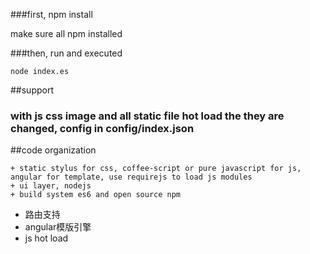 ###first, npm install

make sure all npm installed

###then, run and executed

```shell
node index.es
```

##support
### with js css image and all static file hot load the they are changed, config in config/index.json 

##code organization

	+ static stylus for css, coffee-script or pure javascript for js, angular for template, use requirejs to load js modules
	+ ui layer, nodejs
	+ build system es6 and open source npm


+ 路由支持
+ angular模版引擎
+ js hot load

